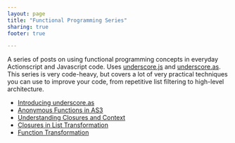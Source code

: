 ```yaml
---
layout: page
title: "Functional Programming Series"
sharing: true
footer: true

---
```


A series of posts on using functional programming concepts in everyday
Actionscript and Javascript code. Uses
[underscore.js](http://documentcloud.github.com/underscore/) and
[underscore.as](https://github.com/amacdougall/underscore.as). This series is
very code-heavy, but covers a lot of very practical techniques you can use to
improve your code, from repetitive list filtering to high-level architecture.

* [Introducing underscore.as](http://www.alanmacdougall.com/blog/2012/03/09/introducing-underscore-dot-as/)
* [Anonymous Functions in AS3](http://www.alanmacdougall.com/blog/2012/03/10/anonymous-functions-in-as3/)
* [Understanding Closures and Context](http://www.alanmacdougall.com/blog/2012/03/10/understanding-closures-and-context/)
* [Closures in List Transformation](http://www.alanmacdougall.com/blog/2012/03/10/closures-in-list-transformation/)
* [Function Transformation](http://www.alanmacdougall.com/blog/2012/03/11/function-transformation/)
